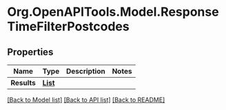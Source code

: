 # Org.OpenAPITools.Model.ResponseTimeFilterPostcodes
## Properties

Name | Type | Description | Notes
------------ | ------------- | ------------- | -------------
**Results** | [**List<ResponseTimeFilterPostcodesResult>**](ResponseTimeFilterPostcodesResult.md) |  | 

[[Back to Model list]](../README.md#documentation-for-models) [[Back to API list]](../README.md#documentation-for-api-endpoints) [[Back to README]](../README.md)

